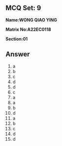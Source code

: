 ## MCQ Set: 9

**Name:WONG QIAO YING**

**Matrix No:A22EC0118**

**Section:01**

## Answer
1. a
2. b
3. c
4. d
5. d
6. c
7. a
8. a
9. b
10. d
11. a
12. b
13. c
14. d
15. d
